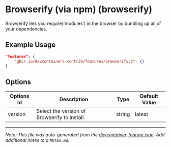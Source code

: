 

# Browserify (via npm) (browserify)

Browserify lets you require('modules') in the browser by bundling up all of your dependencies.

## Example Usage

```json
"features": {
    "ghcr.io/devcontainers-contrib/features/browserify:2": {}
}
```

## Options

| Options Id | Description | Type | Default Value |
|-----|-----|-----|-----|
| version | Select the version of Browserify to install. | string | latest |



---

_Note: This file was auto-generated from the [devcontainer-feature.json](https://github.com/devcontainers-contrib/features/blob/main/src/browserify/devcontainer-feature.json).  Add additional notes to a `NOTES.md`._
